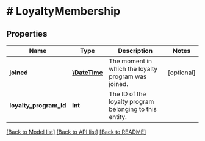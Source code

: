 # # LoyaltyMembership

## Properties

Name | Type | Description | Notes
------------ | ------------- | ------------- | -------------
**joined** | [**\DateTime**](\DateTime.md) | The moment in which the loyalty program was joined. | [optional] 
**loyalty_program_id** | **int** | The ID of the loyalty program belonging to this entity. | 

[[Back to Model list]](../../README.md#documentation-for-models) [[Back to API list]](../../README.md#documentation-for-api-endpoints) [[Back to README]](../../README.md)


